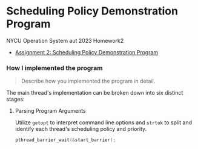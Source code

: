 Scheduling Policy Demonstration Program
===

NYCU Operation System aut 2023 Homework2

* [Assignment 2: Scheduling Policy Demonstration Program](https://hackmd.io/@Bmch4MS0Rz-VZWB74huCvw/rJ8OLx6fp)

### How I implemented the program 
> Describe how you implemented the program in detail.


The main thread's implementation can be broken down into six distinct stages:

1. Parsing Program Arguments

    Utilize `getopt` to interpret command line options and `strtok` to split and identify each thread's scheduling policy and priority.
    ```c
    pthread_barrier_wait(&start_barrier);
    ```
